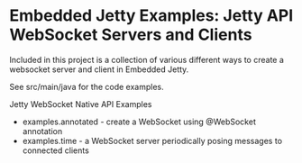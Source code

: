 Embedded Jetty Examples: Jetty API WebSocket Servers and Clients
================================================================

Included in this project is a collection of various different ways to
create a websocket server and client in Embedded Jetty.

See src/main/java for the code examples.

Jetty WebSocket Native API Examples

* examples.annotated - create a WebSocket using @WebSocket annotation
* examples.time - a WebSocket server periodically posing messages to connected clients
